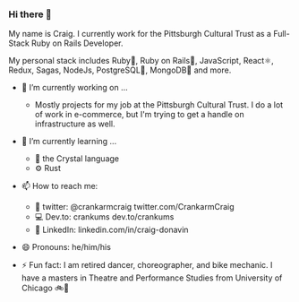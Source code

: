 ### Hi there 👋

My name is Craig. I currently work for the Pittsburgh Cultural Trust as a Full-Stack Ruby on Rails Developer.

My personal stack includes Ruby💎, Ruby on Rails🚆, JavaScript, React⚛, Redux, Sagas, NodeJs, PostgreSQL🐘, MongoDB🍃 and more.

- 🔭 I’m currently working on ...
  - Mostly projects for my job at the Pittsburgh Cultural Trust. I do a lot of work in e-commerce, but I'm trying to get a handle on infrastructure as well.

- 🌱 I’m currently learning ...
  - 💎 the Crystal language
  - ⚙ Rust
  
  
- 📫 How to reach me:
  - 🐤 twitter: @crankarmcraig twitter.com/CrankarmCraig
  - 💻 Dev.to: crankums dev.to/crankums
  - 💼 LinkedIn: linkedin.com/in/craig-donavin
  
- 😄 Pronouns: he/him/his

- ⚡ Fun fact: I am retired dancer, choreographer, and bike mechanic. I have a masters in Theatre and Performance Studies from University of Chicago 🚲🕺
